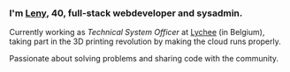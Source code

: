### I'm [Leny](//leny.me), 40, full-stack webdeveloper and sysadmin.

Currently working as _Technical System Officer_ at [Lychee](//lychee.co) (in Belgium), taking part in the 3D printing revolution by making the cloud runs properly.

Passionate about solving problems and sharing code with the community.
